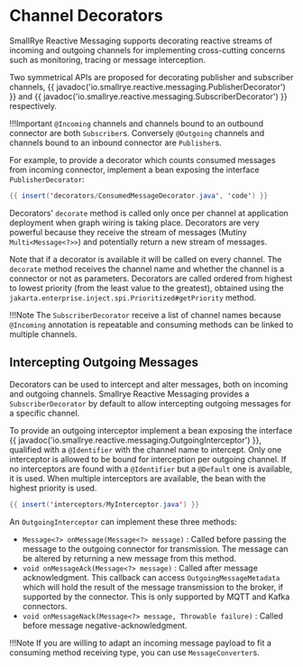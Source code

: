 # Channel Decorators

SmallRye Reactive Messaging supports decorating reactive streams
of incoming and outgoing channels for implementing cross-cutting
concerns such as monitoring, tracing or message interception.

Two symmetrical APIs are proposed for decorating publisher and subscriber channels,
{{ javadoc('io.smallrye.reactive.messaging.PublisherDecorator') }}
and {{ javadoc('io.smallrye.reactive.messaging.SubscriberDecorator') }} respectively.

!!!Important
    `@Incoming` channels and channels bound to an outbound connector are both `Subscriber`s.
    Conversely `@Outgoing` channels and channels bound to an inbound connector are `Publisher`s.

For example, to provide a decorator which counts consumed messages from incoming connector,
implement a bean exposing the interface `PublisherDecorator`:

``` java
{{ insert('decorators/ConsumedMessageDecorator.java', 'code') }}
```

Decorators' `decorate` method is called only once per channel at application deployment when graph wiring is taking place.
Decorators are very powerful because they receive the stream of messages (Mutiny `Multi<Message<?>>`)
and potentially return a new stream of messages.

Note that if a decorator is available it will be called on every channel.
The `decorate` method receives the channel name and whether the channel is a connector or not as parameters.
Decorators are called ordered from highest to lowest priority (from the least value to the greatest),
obtained using the `jakarta.enterprise.inject.spi.Prioritized#getPriority` method.

!!!Note
    The `SubscriberDecorator` receive a list of channel names because `@Incoming` annotation is repeatable
    and consuming methods can be linked to multiple channels.

## Intercepting Outgoing Messages

Decorators can be used to intercept and alter messages, both on incoming and outgoing channels.
Smallrye Reactive Messaging provides a `SubscriberDecorator` by default to allow intercepting outgoing messages for a specific channel.

To provide an outgoing interceptor implement a bean exposing the interface {{ javadoc('io.smallrye.reactive.messaging.OutgoingInterceptor') }}, qualified with a `@Identifier` with the channel name to intercept.
Only one interceptor is allowed to be bound for interception per outgoing channel.
If no interceptors are found with a `@Identifier` but a `@Default` one is available, it is used.
When multiple interceptors are available, the bean with the highest priority is used.

``` java
{{ insert('interceptors/MyInterceptor.java') }}
```

An `OutgoingInterceptor` can implement these three methods:

- `Message<?> onMessage(Message<?> message)` : Called before passing the message to the outgoing connector for transmission.
The message can be altered by returning a new message from this method.
- `void onMessageAck(Message<?> message)` : Called after message acknowledgment.
This callback can access `OutgoingMessageMetadata` which will hold the result of the message transmission to the broker, if supported by the connector. This is only supported by MQTT and Kafka connectors.
- `void onMessageNack(Message<?> message, Throwable failure)` : Called before message negative-acknowledgment.

!!!Note
    If you are willing to adapt an incoming message payload to fit a consuming method receiving type,
    you can use `MessageConverter`s.
